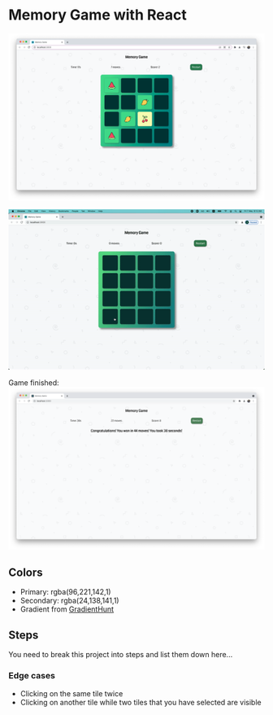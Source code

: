 # Memory Game with React

![](./screenshots/memory_game.png)

![](./screenshots/memory-game-demo.gif)

Game finished:
![](./screenshots/memory-game-over.png)


## Colors
- Primary: rgba(96,221,142,1)
- Secondary: rgba(24,138,141,1)
- Gradient from [GradientHunt](https://gradienthunt.com/gradient/22202)

## Steps
You need to break this project into steps and list them down here...

### Edge cases
- Clicking on the same tile twice
- Clicking on another tile while two tiles that you have selected are visible